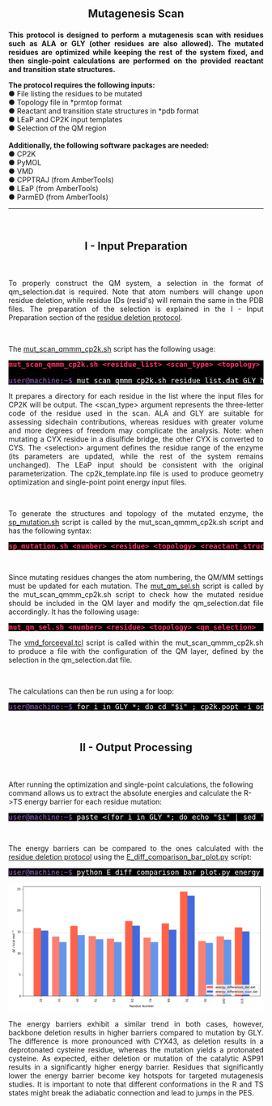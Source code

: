 <br>

<h2><p align="center"> <b>Mutagenesis Scan</b> </p> </h2>

<p align="justify"><b>This protocol is designed to perform a mutagenesis scan with residues such as ALA or GLY (other residues are also allowed). The mutated residues are optimized while keeping the rest of the system fixed, and then single-point calculations are performed on the provided reactant and transition state structures. </b></p>

<p><b>The protocol requires the following inputs:</b>
<br>
● File listing the residues to be mutated
<br>
● Topology file in *prmtop format
<br>
● Reactant and transition state structures in *pdb format
<br>
● LEaP and CP2K input templates
<br>
● Selection of the QM region
<br>
<br>
<b>Additionally, the following software packages are needed:</b>
<br>
● CP2K
<br>
● PyMOL
<br>
● VMD
<br>
● CPPTRAJ (from AmberTools)
<br>
● LEaP (from AmberTools)
<br>
● ParmED (from AmberTools)
</p>


---

<br>
<h2> <p align="center"> <b>I - Input Preparation </b> </p></h2>

<br/>

<p align="justify">To properly construct the QM system, a selection in the format of qm_selection.dat is required. Note that atom numbers will change upon residue deletion, while residue IDs (resid's) will remain the same in the PDB files. The preparation of the selection is explained in the I - Input Preparation section of the <a href="https://arvpinto.github.io/enzyme_mutagenesis_cp2k/residue_deletion.html" target="_blank">residue deletion protocol</a>.</p>

<br>

The <a href="https://arvpinto.github.io/enzyme_mutagenesis_cp2k/scripts/mut_scan_qmmm_cp2k.sh" target="_blank">mut_scan_qmmm_cp2k.sh</a> script has the following usage:

<pre style="color: white; background-color: black;">
<span style="color: #FF3366; font-weight: bold;">mut_scan_qmmm_cp2k.sh &lt;residue_list&gt; &lt;scan_type&gt; &lt;topology&gt; &lt;reactant_structure&gt; &lt;ts_structure&gt; &lt;selection&gt; &lt;leap_template&gt; &lt;cp2k_template&gt; &lt;qm_selection&gt;</span>

<span style="color: #9966CC;">user@machine:~$</span> mut_scan_qmmm_cp2k.sh residue_list.dat GLY hpla2_ee.prmtop R.pdb TS.pdb :1-124 leap_template.in cp2k_template.inp qm_selection.dat
</pre>

<p align="justify">It prepares a directory for each residue in the list where the input files for CP2K will be output. The &lt;scan_type&gt; argument represents the three-letter code of the residue used in the scan. ALA and GLY are suitable for assessing sidechain contributions, whereas residues with greater volume and more degrees of freedom may complicate the analysis. Note: when mutating a CYX residue in a disulfide bridge, the other CYX is converted to CYS. The &lt;selection&gt; argument defines the residue range of the enzyme (its parameters are updated, while the rest of the system remains unchanged). The LEaP input should be consistent with the original parameterization. The cp2k_template.inp file is used to produce geometry optimization and single-point point energy input files.</p>

<br>

<p align="justify">To generate the structures and topology of the mutated enzyme, the <a href="https://arvpinto.github.io/enzyme_mutagenesis_cp2k/scripts/sp_mutation.sh" target="_blank">sp_mutation.sh</a> script is called by the mut_scan_qmmm_cp2k.sh script and has the following syntax:</p>

<pre style="color: white; background-color: black;">
<span style="color: #FF3366; font-weight: bold;">sp_mutation.sh &lt;number&gt; &lt;residue&gt; &lt;topology&gt; &lt;reactant_structure&gt; &lt;ts_structure&gt; &lt;selection&gt; &lt;leap_template&gt;</span>
</pre>

<br>

<p align="justify">Since mutating residues changes the atom numbering, the QM/MM settings must be updated for each mutation. The <a href="https://arvpinto.github.io/enzyme_mutagenesis_cp2k/scripts/mut_qm_sel.sh" target="_blank">mut_qm_sel.sh</a> script is called by the mut_scan_qmmm_cp2k.sh script to check how the mutated residue should be included in the QM layer and modify the qm_selection.dat file accordingly. It has the following usage:</p>

<pre style="color: white; background-color: black;">
<span style="color: #FF3366; font-weight: bold;">mut_qm_sel.sh &lt;number&gt; &lt;residue&gt; &lt;topology&gt; &lt;qm_selection&gt;</span>
</pre>
 
<p align="justify">The <a href="https://arvpinto.github.io/enzyme_mutagenesis_cp2k/scripts/vmd_forceeval.tcl" target="_blank">vmd_forceeval.tcl</a> script is called within the mut_scan_qmmm_cp2k.sh to produce a file with the configuration of the QM layer, defined by the selection in the qm_selection.dat file.</p>

<br/>

The calculations can then be run using a for loop:
<pre style="color: white; background-color: black;">
<span style="color: #9966CC;">user@machine:~$</span> for i in GLY_*; do cd "$i" ; cp2k.popt -i opt_res_R.inp -o opt_res_R.out ; cp2k.popt -i sp_res_R.inp -o sp_res_R.out ; cp2k.popt -i opt_res_TS.inp -o opt_res_TS.out ; cp2k.popt -i sp_res_TS.inp -o sp_res_TS.out ; cd .. ; done
</pre>

<br/>

<h2> <p align="center"> <b>II - Output Processing</b> </p></h2>

<br>

After running the optimization and single-point calculations, the following command allows us to extract the absolute energies and calculate the R->TS energy barrier for each residue mutation:

<pre style="color: white; background-color: black;">
<span style="color: #9966CC;">user@machine:~$</span> paste <(for i in GLY_*; do echo "$i" | sed 's/GLY_//g'; done) <(for i in GLY_*; do echo $(grep "Total FORCE" "$i"/sp_res_TS.out | tail -n -1) ; done | awk '{print $9}') <(for i in GLY_*; do echo $(grep "Total FORCE" "$i"/sp_res_R.out | tail -n -1) ; done | awk '{print $9}') | awk '{print $1,($2-$3)*627.509}' | sort -n -k1,1 > energy_differences_mut.dat
</pre>

<br/>

<p align="justify">The energy barriers can be compared to the ones calculated with the <a href="https://arvpinto.github.io/enzyme_mutagenesis_cp2k/residue_deletion.html" target="_blank">residue deletion protocol</a> using the <a href="https://arvpinto.github.io/enzyme_mutagenesis_cp2k/hpla2_example/E_diff_comparison_bar_plot.py" target="_blank">E_diff_comparison_bar_plot.py</a> script:</p>

<pre style="color: white; background-color: black;">
<span style="color: #9966CC;">user@machine:~$</span> python E_diff_comparison_bar_plot.py energy_differences_del.dat energy_differences_mut_gly.dat
</pre>

<div align="center">
    <img src="hpla2_example/comparison_bar_plot.png">
</div>

<p align="justify"> The energy barriers exhibit a similar trend in both cases, however, backbone deletion results in higher barriers compared to mutation by GLY. The difference is more pronounced with CYX43, as deletion results in a deprotonated cysteine residue, whereas the mutation yields a protonated cysteine. As expected, either deletion or mutation of the catalytic ASP91 results in a significantly higher energy barrier. Residues that significantly lower the energy barrier become key hotspots for targeted mutagenesis studies. It is important to note that different conformations in the R and TS states might break the adiabatic connection and lead to jumps in the PES.</p>

<br/>
